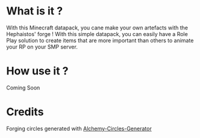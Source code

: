 # What is it ?

With this Minecraft datapack, you cane make your own artefacts with the Hephaistos' forge ! With this simple datapack, you can easily have a Role Play solution to create items that are more important than others to animate your RP on your SMP server.

# How use it ?

Coming Soon

# Credits

Forging circles generated with [Alchemy-Circles-Generator](https://github.com/CiaccoDavide/Alchemy-Circles-Generator)